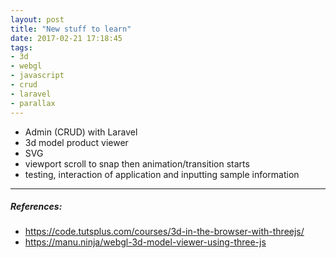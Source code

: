 ```yaml
---
layout: post
title: "New stuff to learn"
date: 2017-02-21 17:18:45
tags:
- 3d
- webgl
- javascript
- crud
- laravel
- parallax
---
```


- Admin (CRUD) with Laravel
- 3d model product viewer
- SVG
- viewport scroll to snap then animation/transition starts
- testing, interaction of application and inputting sample information

-----

##### **References:**

- https://code.tutsplus.com/courses/3d-in-the-browser-with-threejs/
- https://manu.ninja/webgl-3d-model-viewer-using-three-js
